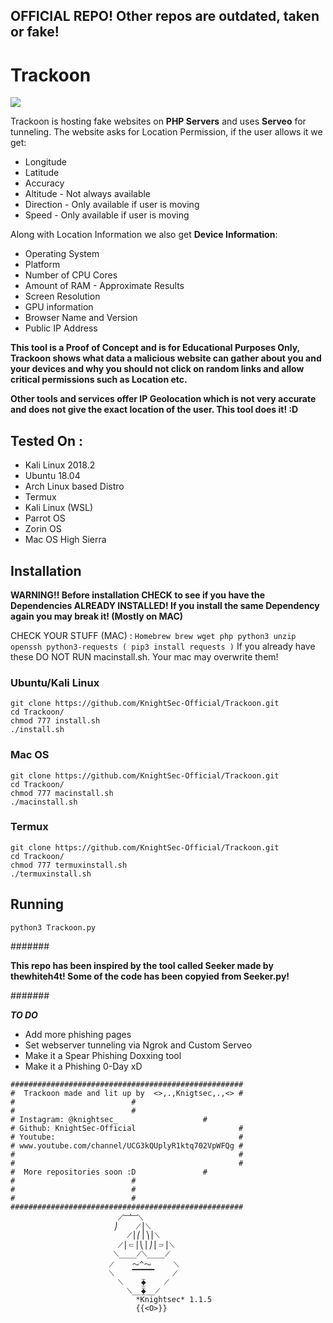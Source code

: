 ## OFFICIAL REPO! Other repos are outdated, taken or fake!

# Trackoon



<img src="https://img.shields.io/badge/Python-3-brightgreen.svg?style=plastic">
	

Trackoon is hosting fake websites on **PHP Servers** and uses **Serveo** for tunneling. The website asks for Location Permission, if the user allows it we get:

* Longitude
* Latitude
* Accuracy
* Altitude - Not always available
* Direction - Only available if user is moving
* Speed - Only available if user is moving

Along with Location Information we also get **Device Information**:

* Operating System
* Platform
* Number of CPU Cores
* Amount of RAM - Approximate Results
* Screen Resolution
* GPU information
* Browser Name and Version
* Public IP Address

**This tool is a Proof of Concept and is for Educational Purposes Only, Trackoon shows what data a malicious website can gather about you and your devices and why you should not click on random links and allow critical permissions such as Location etc.**


**Other tools and services offer IP Geolocation which is not very accurate and does not give the exact location of the user. This tool does it! :D**

## Tested On :

* Kali Linux 2018.2
* Ubuntu 18.04
* Arch Linux based Distro
* Termux
* Kali Linux (WSL)
* Parrot OS
* Zorin OS
* Mac OS High Sierra

## Installation


 **WARNING!! Before installation CHECK to see if you have the Dependencies ALREADY INSTALLED! If you install the same Dependency again you may break it! (Mostly on MAC)**
 
 CHECK YOUR STUFF (MAC) :
 ``
 Homebrew
 brew
 wget
 php
 python3
 unzip
 openssh
 python3-requests ( pip3 install requests )
 ``
 If you already have these DO NOT RUN macinstall.sh.
 Your mac may overwrite them!
 


### Ubuntu/Kali Linux

```
git clone https://github.com/KnightSec-Official/Trackoon.git
cd Trackoon/
chmod 777 install.sh
./install.sh
```


### Mac OS

```
git clone https://github.com/KnightSec-Official/Trackoon.git
cd Trackoon/
chmod 777 macinstall.sh
./macinstall.sh
```


### Termux

```
git clone https://github.com/KnightSec-Official/Trackoon.git
cd Trackoon/
chmod 777 termuxinstall.sh
./termuxinstall.sh
```
## Running
``
python3 Trackoon.py
``

#######

**This repo has been inspired by the tool called Seeker made by thewhiteh4t! Some of the code has been copyied from Seeker.py!**

#######

***TO DO***
* Add more phishing pages
* Set webserver tunneling via Ngrok and Custom Serveo
* Make it a Spear Phishing Doxxing tool
* Make it a Phishing 0-Day xD

```
####################################################	
#  Trackoon made and lit up by  <>,.,Knigtsec,.,<> #
#						   #
#						   #
# Instagram: @knightsec_		           #
# Github: KnightSec-Official                       #
# Youtube:                                         #
# www.youtube.com/channel/UCG3kQUplyR1ktq702VpWFQg #
#                                                  #
#                                                  #
#  More repositories soon :D			   #
#						   #
#						   #
#						   #
####################################################			  
			  	        ⟋﹈﹈⟍
			   	       ⎠    ⟋⎪⟍
			      		  ⟋⎪⎛⎪⎞⎪⟍
			    		⟋⎪⸦⎪⎝⎪⎠⎪⸧⎪⟍
			   	       ⟍____⟋⟍____⟋
			  	      ⟋    〜^〜     ⟍
 			 	      ⟍    ▔▔▔▔▔    ⟋
			    		⟍    ⧱    ⟋
			      		  ⟍__⧱__⟋
				     		*Knightsec* 1.1.5
							{{<O>}}
```
              
